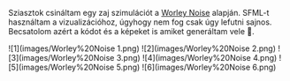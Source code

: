 Sziasztok csináltam egy zaj szimulációt a [Worley Noise](https://en.wikipedia.org/wiki/Worley_noise) alapján.
SFML-t használtam a vizualizációhoz, úgyhogy nem fog csak úgy lefutni sajnos.
Becsatolom azért a kódot és a képeket is amiket generáltam vele 🙂.

![1](images/Worley%20Noise 1.png)
![2](images/Worley%20Noise 2.png)
![3](images/Worley%20Noise 3.png)
![4](images/Worley%20Noise 4.png)
![5](images/Worley%20Noise 5.png)
![6](images/Worley%20Noise 6.png)
